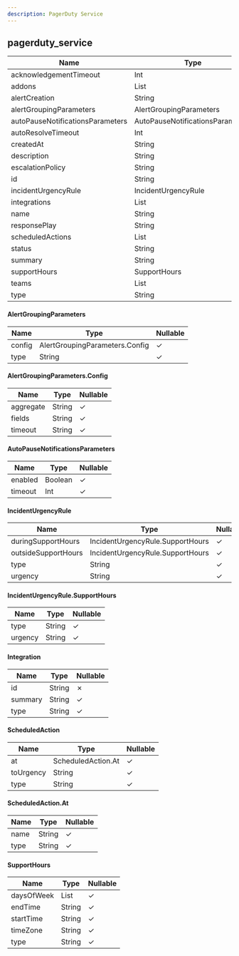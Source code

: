 ```yaml
---
description: PagerDuty Service
---
```

pagerduty_service
-----------------

| **Name**                         | **Type**                         | **Nullable** |
| -------------------------------- | -------------------------------- | ------------ |
| acknowledgementTimeout           | Int                              | &check;      |
| addons                           | List<String>                     | &check;      |
| alertCreation                    | String                           | &check;      |
| alertGroupingParameters          | AlertGroupingParameters          | &check;      |
| autoPauseNotificationsParameters | AutoPauseNotificationsParameters | &check;      |
| autoResolveTimeout               | Int                              | &check;      |
| createdAt                        | String                           | &check;      |
| description                      | String                           | &check;      |
| escalationPolicy                 | String                           | &check;      |
| id                               | String                           | &cross;      |
| incidentUrgencyRule              | IncidentUrgencyRule              | &check;      |
| integrations                     | List<Integration>                | &check;      |
| name                             | String                           | &check;      |
| responsePlay                     | String                           | &check;      |
| scheduledActions                 | List<ScheduledAction>            | &check;      |
| status                           | String                           | &check;      |
| summary                          | String                           | &check;      |
| supportHours                     | SupportHours                     | &check;      |
| teams                            | List<String>                     | &check;      |
| type                             | String                           | &check;      |

#### AlertGroupingParameters
| **Name** | **Type**                       | **Nullable** |
| -------- | ------------------------------ | ------------ |
| config   | AlertGroupingParameters.Config | &check;      |
| type     | String                         | &check;      |

#### AlertGroupingParameters.Config
| **Name**  | **Type** | **Nullable** |
| --------- | -------- | ------------ |
| aggregate | String   | &check;      |
| fields    | String   | &check;      |
| timeout   | String   | &check;      |

#### AutoPauseNotificationsParameters
| **Name** | **Type** | **Nullable** |
| -------- | -------- | ------------ |
| enabled  | Boolean  | &check;      |
| timeout  | Int      | &check;      |

#### IncidentUrgencyRule
| **Name**            | **Type**                         | **Nullable** |
| ------------------- | -------------------------------- | ------------ |
| duringSupportHours  | IncidentUrgencyRule.SupportHours | &check;      |
| outsideSupportHours | IncidentUrgencyRule.SupportHours | &check;      |
| type                | String                           | &check;      |
| urgency             | String                           | &check;      |

#### IncidentUrgencyRule.SupportHours
| **Name** | **Type** | **Nullable** |
| -------- | -------- | ------------ |
| type     | String   | &check;      |
| urgency  | String   | &check;      |

#### Integration
| **Name** | **Type** | **Nullable** |
| -------- | -------- | ------------ |
| id       | String   | &cross;      |
| summary  | String   | &check;      |
| type     | String   | &check;      |

#### ScheduledAction
| **Name**  | **Type**           | **Nullable** |
| --------- | ------------------ | ------------ |
| at        | ScheduledAction.At | &check;      |
| toUrgency | String             | &check;      |
| type      | String             | &check;      |

#### ScheduledAction.At
| **Name** | **Type** | **Nullable** |
| -------- | -------- | ------------ |
| name     | String   | &check;      |
| type     | String   | &check;      |

#### SupportHours
| **Name**   | **Type**  | **Nullable** |
| ---------- | --------- | ------------ |
| daysOfWeek | List<Int> | &check;      |
| endTime    | String    | &check;      |
| startTime  | String    | &check;      |
| timeZone   | String    | &check;      |
| type       | String    | &check;      |

